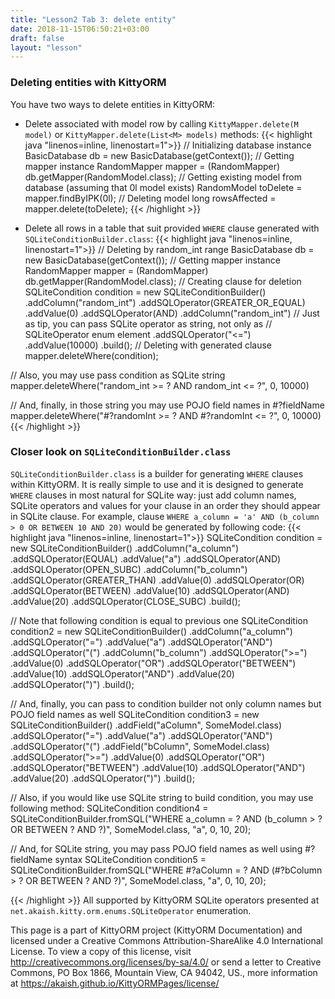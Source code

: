 ```yaml
---
title: "Lesson2 Tab 3: delete entity"
date: 2018-11-15T06:50:21+03:00
draft: false
layout: "lesson"
---
```

### Deleting entities with KittyORM
You have two ways to delete entities in KittyORM:

* Delete associated with model row by calling `KittyMapper.delete(M model)` or `KittyMapper.delete(List<M> models)` methods:
{{< highlight java "linenos=inline, linenostart=1">}}
// Initializing database instance
BasicDatabase db = new BasicDatabase(getContext());
// Getting mapper instance
RandomMapper mapper = (RandomMapper) db.getMapper(RandomModel.class);
// Getting existing model from database (assuming that 0l model exists)
RandomModel toDelete = mapper.findByIPK(0l);
// Deleting model
long rowsAffected = mapper.delete(toDelete);
{{< /highlight >}}

* Delete all rows in a table that suit provided `WHERE` clause generated with `SQLiteConditionBuilder.class`:
{{< highlight java "linenos=inline, linenostart=1">}}
// Deleting by random_int range
BasicDatabase db = new BasicDatabase(getContext());
// Getting mapper instance
RandomMapper mapper = (RandomMapper) db.getMapper(RandomModel.class);
// Creating clause for deletion
SQLiteCondition condition = new SQLiteConditionBuilder()
                .addColumn("random_int")
                .addSQLOperator(GREATER_OR_EQUAL)
                .addValue(0)
                .addSQLOperator(AND)
                .addColumn("random_int")
// Just as tip, you can pass SQLite operator as string, not only as
// SQLiteOperator enum element
                .addSQLOperator("<=") 
                .addValue(10000)
                .build();
// Deleting with generated clause
mapper.deleteWhere(condition);

// Also, you may use pass condition as SQLite string
mapper.deleteWhere("random_int >= ? AND random_int <= ?", 0, 10000)

// And, finally, in those string you may use POJO field names in #?fieldName
mapper.deleteWhere("#?randomInt >= ? AND #?randomInt <= ?", 0, 10000)
{{< /highlight >}}

### Closer look on `SQLiteConditionBuilder.class`
`SQLiteConditionBuilder.class` is a builder for generating `WHERE` clauses within KittyORM. It is really simple to use and it is designed to generate `WHERE` clauses in most natural for SQLite way: just add column names, SQLite operators and values for your clause in an order they should appear in SQLite clause. For example, clause `WHERE a_column = 'a' AND (b_column > 0 OR BETWEEN 10 AND 20)` would be generated by following code:
{{< highlight java "linenos=inline, linenostart=1">}}
SQLiteCondition condition = new SQLiteConditionBuilder()
            .addColumn("a_column")
            .addSQLOperator(EQUAL)
            .addValue("a")
            .addSQLOperator(AND)
            .addSQLOperator(OPEN_SUBC)
            .addColumn("b_column")
            .addSQLOperator(GREATER_THAN)
            .addValue(0)
            .addSQLOperator(OR)
            .addSQLOperator(BETWEEN)
            .addValue(10)
            .addSQLOperator(AND)
            .addValue(20)
            .addSQLOperator(CLOSE_SUBC)
            .build();

// Note that following condition is equal to previous one
SQLiteCondition condition2 = new SQLiteConditionBuilder()
            .addColumn("a_column")
            .addSQLOperator("=")
            .addValue("a")
            .addSQLOperator("AND")
            .addSQLOperator("(")
            .addColumn("b_column")
            .addSQLOperator(">=")
            .addValue(0)
            .addSQLOperator("OR")
            .addSQLOperator("BETWEEN")
            .addValue(10)
            .addSQLOperator("AND")
            .addValue(20)
            .addSQLOperator(")")
            .build();

// And, finally, you can pass to condition builder not only column names but POJO field names as well
SQLiteCondition condition3 = new SQLiteConditionBuilder()
            .addField("aColumn", SomeModel.class)
            .addSQLOperator("=")
            .addValue("a")
            .addSQLOperator("AND")
            .addSQLOperator("(")
            .addField("bColumn", SomeModel.class)
            .addSQLOperator(">=")
            .addValue(0)
            .addSQLOperator("OR")
            .addSQLOperator("BETWEEN")
            .addValue(10)
            .addSQLOperator("AND")
            .addValue(20)
            .addSQLOperator(")")
            .build();

// Also, if you would like use SQLite string to build condition, you may use following method:
SQLiteCondition condition4 = SQLiteConditionBuilder.fromSQL("WHERE a_column = ? AND (b_column > ? OR BETWEEN ? AND ?)", SomeModel.class, "a", 0, 10, 20);

// And, for SQLite string, you may pass POJO field names as well using #?fieldName syntax
SQLiteCondition condition5 = SQLiteConditionBuilder.fromSQL("WHERE #?aColumn = ? AND (#?bColumn > ? OR BETWEEN ? AND ?)", SomeModel.class, "a", 0, 10, 20);

{{< /highlight >}}
All supported by KittyORM SQLite operators presented at `net.akaish.kitty.orm.enums.SQLiteOperator` enumeration.

This page is a part of KittyORM project (KittyORM Documentation) and licensed under a Creative Commons Attribution-ShareAlike 4.0 International License. To view a copy of this license, visit http://creativecommons.org/licenses/by-sa/4.0/ or send a letter to Creative Commons, PO Box 1866, Mountain View, CA 94042, US., more information at https://akaish.github.io/KittyORMPages/license/
